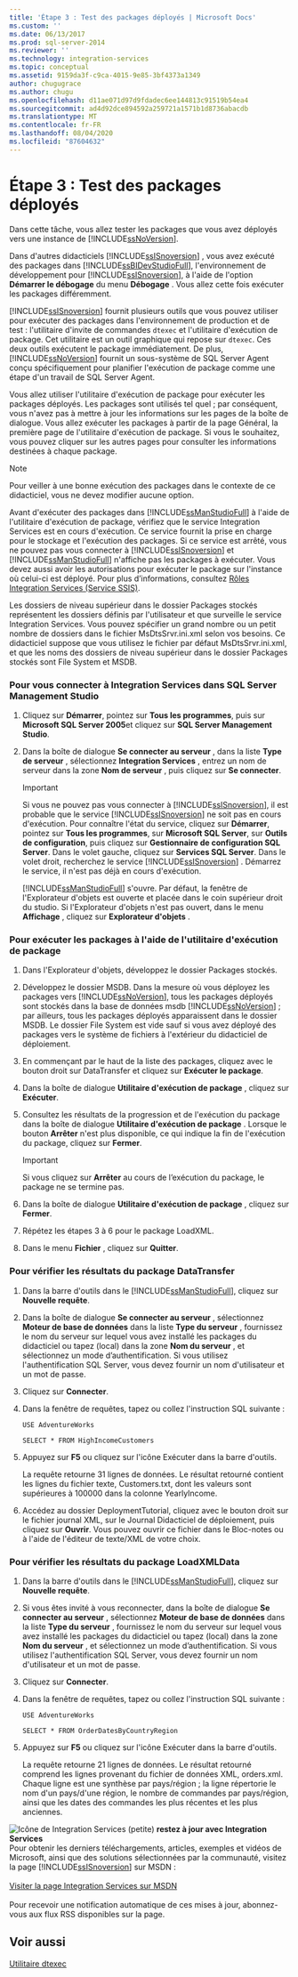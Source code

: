 ```yaml
---
title: 'Étape 3 : Test des packages déployés | Microsoft Docs'
ms.custom: ''
ms.date: 06/13/2017
ms.prod: sql-server-2014
ms.reviewer: ''
ms.technology: integration-services
ms.topic: conceptual
ms.assetid: 9159da3f-c9ca-4015-9e85-3bf4373a1349
author: chugugrace
ms.author: chugu
ms.openlocfilehash: d11ae071d97d9fdadec6ee144813c91519b54ea4
ms.sourcegitcommit: ad4d92dce894592a259721a1571b1d8736abacdb
ms.translationtype: MT
ms.contentlocale: fr-FR
ms.lasthandoff: 08/04/2020
ms.locfileid: "87604632"
---
```

# <a name="step-3-testing-the-deployed-packages"></a>Étape 3 : Test des packages déployés
  Dans cette tâche, vous allez tester les packages que vous avez déployés vers une instance de [!INCLUDE[ssNoVersion](../includes/ssnoversion-md.md)].

 Dans d'autres didacticiels [!INCLUDE[ssISnoversion](../includes/ssisnoversion-md.md)] , vous avez exécuté des packages dans [!INCLUDE[ssBIDevStudioFull](../includes/ssbidevstudiofull-md.md)], l'environnement de développement pour [!INCLUDE[ssISnoversion](../includes/ssisnoversion-md.md)], à l'aide de l'option **Démarrer le débogage** du menu **Débogage** . Vous allez cette fois exécuter les packages différemment.

 [!INCLUDE[ssISnoversion](../includes/ssisnoversion-md.md)] fournit plusieurs outils que vous pouvez utiliser pour exécuter des packages dans l'environnement de production et de test : l'utilitaire d'invite de commandes `dtexec` et l'utilitaire d'exécution de package. Cet utilitaire est un outil graphique qui repose sur `dtexec`. Ces deux outils exécutent le package immédiatement. De plus, [!INCLUDE[ssNoVersion](../includes/ssnoversion-md.md)] fournit un sous-système de SQL Server Agent conçu spécifiquement pour planifier l'exécution de package comme une étape d'un travail de SQL Server Agent.

 Vous allez utiliser l'utilitaire d'exécution de package pour exécuter les packages déployés. Les packages sont utilisés tel quel ; par conséquent, vous n'avez pas à mettre à jour les informations sur les pages de la boîte de dialogue. Vous allez exécuter les packages à partir de la page Général, la première page de l'utilitaire d'exécution de package. Si vous le souhaitez, vous pouvez cliquer sur les autres pages pour consulter les informations destinées à chaque package.

> [!NOTE]
>  Pour veiller à une bonne exécution des packages dans le contexte de ce didacticiel, vous ne devez modifier aucune option.

 Avant d'exécuter des packages dans [!INCLUDE[ssManStudioFull](../includes/ssmanstudiofull-md.md)] à l'aide de l'utilitaire d'exécution de package, vérifiez que le service Integration Services est en cours d'exécution. Ce service fournit la prise en charge pour le stockage et l'exécution des packages. Si ce service est arrêté, vous ne pouvez pas vous connecter à [!INCLUDE[ssISnoversion](../includes/ssisnoversion-md.md)] et [!INCLUDE[ssManStudioFull](../includes/ssmanstudiofull-md.md)] n'affiche pas les packages à exécuter. Vous devez aussi avoir les autorisations pour exécuter le package sur l'instance où celui-ci est déployé. Pour plus d’informations, consultez [Rôles Integration Services &#40;Service SSIS&#41;](security/integration-services-roles-ssis-service.md).

 Les dossiers de niveau supérieur dans le dossier Packages stockés représentent les dossiers définis par l'utilisateur et que surveille le service Integration Services. Vous pouvez spécifier un grand nombre ou un petit nombre de dossiers dans le fichier MsDtsSrvr.ini.xml selon vos besoins. Ce didacticiel suppose que vous utilisez le fichier par défaut MsDtsSrvr.ini.xml, et que les noms des dossiers de niveau supérieur dans le dossier Packages stockés sont File System et MSDB.

### <a name="to-connect-to-integration-services-in-sql-server-management-studio"></a>Pour vous connecter à Integration Services dans SQL Server Management Studio

1.  Cliquez sur **Démarrer**, pointez sur **Tous les programmes**, puis sur **Microsoft SQL Server 2005**et cliquez sur **SQL Server Management Studio**.

2.  Dans la boîte de dialogue **Se connecter au serveur** , dans la liste **Type de serveur** , sélectionnez **Integration Services** , entrez un nom de serveur dans la zone **Nom de serveur** , puis cliquez sur **Se connecter**.

    > [!IMPORTANT]
    >  Si vous ne pouvez pas vous connecter à [!INCLUDE[ssISnoversion](../includes/ssisnoversion-md.md)], il est probable que le service [!INCLUDE[ssISnoversion](../includes/ssisnoversion-md.md)] ne soit pas en cours d'exécution. Pour connaître l'état du service, cliquez sur **Démarrer**, pointez sur **Tous les programmes**, sur **Microsoft SQL Server**, sur **Outils de configuration**, puis cliquez sur **Gestionnaire de configuration SQL Server**. Dans le volet gauche, cliquez sur **Services SQL Server**. Dans le volet droit, recherchez le service [!INCLUDE[ssISnoversion](../includes/ssisnoversion-md.md)] . Démarrez le service, il n'est pas déjà en cours d'exécution.

     [!INCLUDE[ssManStudioFull](../includes/ssmanstudiofull-md.md)] s'ouvre. Par défaut, la fenêtre de l'Explorateur d'objets est ouverte et placée dans le coin supérieur droit du studio. Si l'Explorateur d'objets n'est pas ouvert, dans le menu **Affichage** , cliquez sur **Explorateur d'objets** .

### <a name="to-run-the-packages-using-the-execute-package-utility"></a>Pour exécuter les packages à l'aide de l'utilitaire d'exécution de package

1.  Dans l'Explorateur d'objets, développez le dossier Packages stockés.

2.  Développez le dossier MSDB. Dans la mesure où vous déployez les packages vers [!INCLUDE[ssNoVersion](../includes/ssnoversion-md.md)], tous les packages déployés sont stockés dans la base de données msdb [!INCLUDE[ssNoVersion](../includes/ssnoversion-md.md)] ; par ailleurs, tous les packages déployés apparaissent dans le dossier MSDB. Le dossier File System est vide sauf si vous avez déployé des packages vers le système de fichiers à l'extérieur du didacticiel de déploiement.

3.  En commençant par le haut de la liste des packages, cliquez avec le bouton droit sur DataTransfer et cliquez sur **Exécuter le package**.

4.  Dans la boîte de dialogue **Utilitaire d'exécution de package** , cliquez sur **Exécuter**.

5.  Consultez les résultats de la progression et de l'exécution du package dans la boîte de dialogue **Utilitaire d'exécution de package** . Lorsque le bouton **Arrêter** n'est plus disponible, ce qui indique la fin de l'exécution du package, cliquez sur **Fermer**.

    > [!IMPORTANT]
    >  Si vous cliquez sur **Arrêter** au cours de l’exécution du package, le package ne se termine pas.

6.  Dans la boîte de dialogue **Utilitaire d'exécution de package** , cliquez sur **Fermer**.

7.  Répétez les étapes 3 à 6 pour le package LoadXML.

8.  Dans le menu **Fichier** , cliquez sur **Quitter**.

### <a name="to-verify-the-results-of-the-datatransfer-package"></a>Pour vérifier les résultats du package DataTransfer

1.  Dans la barre d'outils dans le [!INCLUDE[ssManStudioFull](../includes/ssmanstudiofull-md.md)], cliquez sur **Nouvelle requête**.

2.  Dans la boîte de dialogue **Se connecter au serveur** , sélectionnez **Moteur de base de données** dans la liste **Type du serveur** , fournissez le nom du serveur sur lequel vous avez installé les packages du didacticiel ou tapez (local) dans la zone **Nom du serveur** , et sélectionnez un mode d’authentification. Si vous utilisez l'authentification SQL Server, vous devez fournir un nom d'utilisateur et un mot de passe.

3.  Cliquez sur **Connecter**.

4.  Dans la fenêtre de requêtes, tapez ou collez l'instruction SQL suivante :

     `USE AdventureWorks`

     `SELECT * FROM HighIncomeCustomers`

5.  Appuyez sur **F5** ou cliquez sur l'icône Exécuter dans la barre d'outils.

     La requête retourne 31 lignes de données. Le résultat retourné contient les lignes du fichier texte, Customers.txt, dont les valeurs sont supérieures à 100000 dans la colonne YearlyIncome.

6.  Accédez au dossier DeploymentTutorial, cliquez avec le bouton droit sur le fichier journal XML, sur le Journal Didacticiel de déploiement, puis cliquez sur **Ouvrir**. Vous pouvez ouvrir ce fichier dans le Bloc-notes ou à l'aide de l'éditeur de texte/XML de votre choix.

### <a name="to-verify-the-results-of-the-loadxmldata-package"></a>Pour vérifier les résultats du package LoadXMLData

1.  Dans la barre d'outils dans le [!INCLUDE[ssManStudioFull](../includes/ssmanstudiofull-md.md)], cliquez sur **Nouvelle requête**.

2.  Si vous êtes invité à vous reconnecter, dans la boîte de dialogue **Se connecter au serveur** , sélectionnez **Moteur de base de données** dans la liste **Type du serveur** , fournissez le nom du serveur sur lequel vous avez installé les packages du didacticiel ou tapez (local) dans la zone **Nom du serveur** , et sélectionnez un mode d’authentification. Si vous utilisez l'authentification SQL Server, vous devez fournir un nom d'utilisateur et un mot de passe.

3.  Cliquez sur **Connecter**.

4.  Dans la fenêtre de requêtes, tapez ou collez l'instruction SQL suivante :

     `USE AdventureWorks`

     `SELECT * FROM OrderDatesByCountryRegion`

5.  Appuyez sur **F5** ou cliquez sur l'icône Exécuter dans la barre d'outils.

     La requête retourne 21 lignes de données. Le résultat retourné comprend les lignes provenant du fichier de données XML, orders.xml. Chaque ligne est une synthèse par pays/région ; la ligne répertorie le nom d'un pays/d'une région, le nombre de commandes par pays/région, ainsi que les dates des commandes les plus récentes et les plus anciennes.

![Icône de Integration Services (petite)](media/dts-16.gif "Icône Integration Services (petite)")  **restez à jour avec Integration Services**<br /> Pour obtenir les derniers téléchargements, articles, exemples et vidéos de Microsoft, ainsi que des solutions sélectionnées par la communauté, visitez la page [!INCLUDE[ssISnoversion](../includes/ssisnoversion-md.md)] sur MSDN :<br /><br /> [Visiter la page Integration Services sur MSDN](https://go.microsoft.com/fwlink/?LinkId=136655)<br /><br /> Pour recevoir une notification automatique de ces mises à jour, abonnez-vous aux flux RSS disponibles sur la page.

## <a name="see-also"></a>Voir aussi
 [Utilitaire dtexec](packages/dtexec-utility.md)


